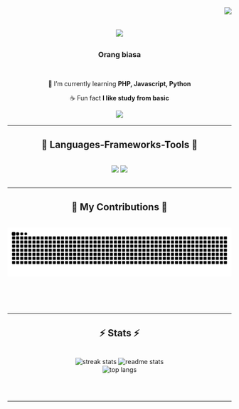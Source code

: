 <img align="right" src="https://visitor-badge.laobi.icu/badge?page_id=AriSyafri.AriSyafri" />

<h1 align="center">
    <img src="https://readme-typing-svg.herokuapp.com/?font=Righteous&size=35&center=true&vCenter=true&width=500&height=70&duration=4000&lines=Hi+There!+👋;+I'm+Ari+Syafri!;" />
</h1>

<h3 align="center">Orang biasa</h3>

<br/>

<div align="center">
 
  📜 I’m currently learning **PHP, Javascript, Python**

  ☕ Fun fact **I like study from basic**

 </div>
 
<div align="center"> 
  <a href="https://myari.my.id/" target="_blank">
     <img src="https://img.shields.io/badge/Portfolio-FF5722?style=for-the-badge&logo=todoist&logoColor=white" target="_blank" /> <!-- sqlite, safari, google-chrome are other good icon options -->
  </a>
</div>
 <hr/>
 
<h2 align="center">🔨 Languages-Frameworks-Tools 🔨</h2>
<br/>
<div align="center">
    <img src="https://skillicons.dev/icons?i=bootstrap,html,css,vscode,github,figma,git,arduino,java" />
    <img src="https://skillicons.dev/icons?i=python,javascript,javamysql" /><br>
</div>

<br/>
<hr/>

<div align="center">
  <h2>🦾 My Contributions 🦾</h2>
  <br>
  <img alt="snake eating my contributions" src="https://raw.githubusercontent.com/AriSyafri/AriSyafri/output/github-contribution-grid-snake.svg" />
  
  <br/><br/><br/>
</div>

<hr/>

<h2 align="center">⚡ Stats ⚡</h2>
<br>
<div align=center>
  <img width=390 src="https://streak-stats.demolab.com/?user=AriSyafri&count_private=true&theme=react&border_radius=10" alt="streak stats"/>

  <img width=390 src="https://github-readme-stats.vercel.app/api?username=AriSyafri&count_private=true&show_icons=true&theme=react&rank_icon=github&border_radius=10" alt="readme stats" />
  <br/>
  <img width=325 align="center" src="https://github-readme-stats.vercel.app/api/top-langs/?username=AriSyafri&hide=HTML&langs_count=8&layout=compact&theme=react&border_radius=10&size_weight=0.5&count_weight=0.5&exclude_repo=github-readme-stats" alt="top langs" />
</div>

<br/><br/>

<hr/>

<br/>

<br/>
